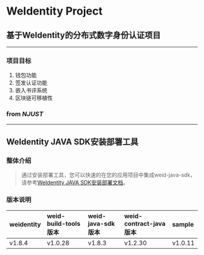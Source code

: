 # WeIdentity Project

## 基于WeIdentity的分布式数字身份认证项目
--------

### 项目目标

1. 钱包功能
2. 签发认证功能
3. 嵌入书评系统
4. 区块链可移植性

### from *NJUST*

--------

## WeIdentity JAVA SDK安装部署工具

### 整体介绍

> 通过安装部署工具，您可以快速的在您的应用项目中集成weid-java-sdk，请参考[WeIdentity JAVA SDK安装部署文档](https://weidentity.readthedocs.io/zh_CN/latest/docs/weidentity-build-with-deploy.html)。

### 版本说明

| weidentity | weid-build-tools 版本 | weid-java-sdk 版本 | weid-contract-java 版本| sample |
| :---- | :---- | :---- | :---- | :---- |
| v1.8.4 | v1.0.28 | v1.8.3 | v1.2.30 | v1.0.11 |
